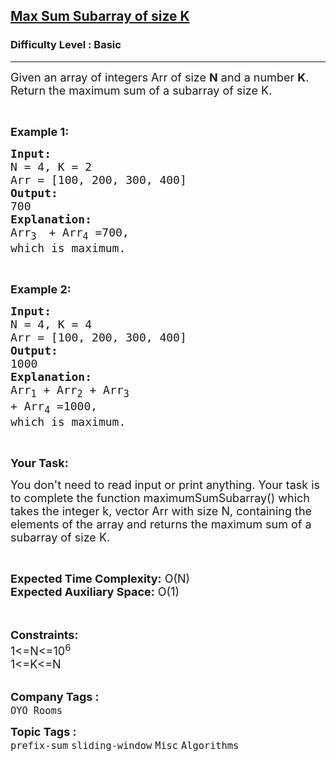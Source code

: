 <h2><a href="https://practice.geeksforgeeks.org/problems/max-sum-subarray-of-size-k5313/1?page=1&difficulty[]=-1&category[]=sliding-window&sortBy=submissions">Max Sum Subarray of size K</a></h2><h3>Difficulty Level : Basic</h3><hr><div class="problems_problem_content__Xm_eO"><p><span style="font-size:18px">Given an array of integers Arr of size <strong>N</strong> and a number <strong>K</strong>. Return&nbsp;the maximum sum of a subarray of size K.</span></p>

<p>&nbsp;</p>

<p><strong><span style="font-size:18px">Example 1:</span></strong></p>

<pre><strong><span style="font-size:18px">Input:</span></strong>
<span style="font-size:18px">N = 4, K = 2
Arr = [100, 200, 300, 400]</span>
<strong><span style="font-size:18px">Output:</span></strong>
<span style="font-size:18px">700</span>
<strong><span style="font-size:18px">Explanation:</span></strong>
<span style="font-size:18px">Arr<sub>3 </sub> + Arr<sub>4</sub> =700,</span>
<span style="font-size:18px">which is maximum.</span></pre>

<p>&nbsp;</p>

<p><strong><span style="font-size:18px">Example 2:</span></strong></p>

<pre><strong><span style="font-size:18px">Input:</span></strong>
<span style="font-size:18px">N = 4, K = 4</span>
<span style="font-size:18px">Arr = [100, 200, 300, 400]</span>
<strong><span style="font-size:18px">Output:</span></strong>
<span style="font-size:18px">1000</span>
<strong><span style="font-size:18px">Explanation:</span></strong>
<span style="font-size:18px">Arr<sub>1</sub> + Arr<sub>2</sub> + Arr<sub>3 </sub> 
+ Arr<sub>4</sub> =1000,</span>
<span style="font-size:18px">which is maximum.</span></pre>

<p>&nbsp;</p>

<p><strong><span style="font-size:18px">Your Task:</span></strong></p>

<p><span style="font-size:18px">You don't need to read input or print anything. Your task is to complete the function maximumSumSubarray() which takes the integer k, vector Arr with size N,&nbsp;containing the elements of the array and returns the&nbsp;maximum sum of a subarray of size K.</span></p>

<p>&nbsp;</p>

<p><span style="font-size:18px"><strong>Expected Time Complexity:</strong> O(N)<br>
<strong>Expected Auxiliary Space:</strong> O(1)</span><br>
&nbsp;</p>

<p><br>
<span style="font-size:18px"><strong>Constraints:</strong><br>
1&lt;=N&lt;=10<sup>6</sup></span><br>
<span style="font-size:18px">1&lt;=K&lt;=N</span><br>
&nbsp;</p>
</div><p><span style=font-size:18px><strong>Company Tags : </strong><br><code>OYO Rooms</code>&nbsp;<br><p><span style=font-size:18px><strong>Topic Tags : </strong><br><code>prefix-sum</code>&nbsp;<code>sliding-window</code>&nbsp;<code>Misc</code>&nbsp;<code>Algorithms</code>&nbsp;